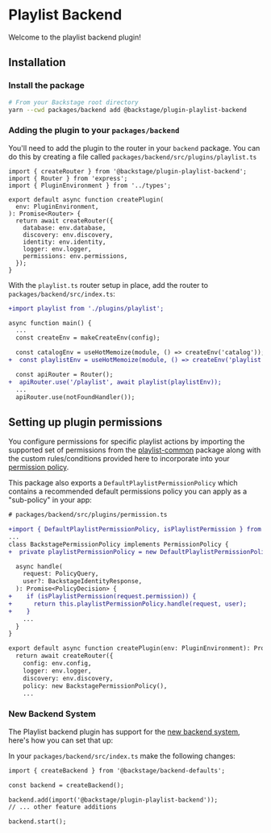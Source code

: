 # Playlist Backend

Welcome to the playlist backend plugin!

## Installation

### Install the package

```bash
# From your Backstage root directory
yarn --cwd packages/backend add @backstage/plugin-playlist-backend
```

### Adding the plugin to your `packages/backend`

You'll need to add the plugin to the router in your `backend` package. You can do this by creating a file called `packages/backend/src/plugins/playlist.ts`

```tsx
import { createRouter } from '@backstage/plugin-playlist-backend';
import { Router } from 'express';
import { PluginEnvironment } from '../types';

export default async function createPlugin(
  env: PluginEnvironment,
): Promise<Router> {
  return await createRouter({
    database: env.database,
    discovery: env.discovery,
    identity: env.identity,
    logger: env.logger,
    permissions: env.permissions,
  });
}
```

With the `playlist.ts` router setup in place, add the router to `packages/backend/src/index.ts`:

```diff
+import playlist from './plugins/playlist';

async function main() {
  ...
  const createEnv = makeCreateEnv(config);

  const catalogEnv = useHotMemoize(module, () => createEnv('catalog'));
+  const playlistEnv = useHotMemoize(module, () => createEnv('playlist'));

  const apiRouter = Router();
+  apiRouter.use('/playlist', await playlist(playlistEnv));
  ...
  apiRouter.use(notFoundHandler());

```

## Setting up plugin permissions

You configure permissions for specific playlist actions by importing the supported set of permissions from the [playlist-common](../playlist-common/README.md) package along with the custom rules/conditions provided here to incorporate into your [permission policy](https://backstage.io/docs/permissions/writing-a-policy).

This package also exports a `DefaultPlaylistPermissionPolicy` which contains a recommended default permissions policy you can apply as a "sub-policy" in your app:

```diff
# packages/backend/src/plugins/permission.ts

+import { DefaultPlaylistPermissionPolicy, isPlaylistPermission } from '@backstage/plugin-playlist-backend';
...
class BackstagePermissionPolicy implements PermissionPolicy {
+  private playlistPermissionPolicy = new DefaultPlaylistPermissionPolicy();

  async handle(
    request: PolicyQuery,
    user?: BackstageIdentityResponse,
  ): Promise<PolicyDecision> {
+    if (isPlaylistPermission(request.permission)) {
+      return this.playlistPermissionPolicy.handle(request, user);
+    }
    ...
  }
}

export default async function createPlugin(env: PluginEnvironment): Promise<Router> {
  return await createRouter({
    config: env.config,
    logger: env.logger,
    discovery: env.discovery,
    policy: new BackstagePermissionPolicy(),
    ...
```

### New Backend System

The Playlist backend plugin has support for the [new backend system](https://backstage.io/docs/backend-system/), here's how you can set that up:

In your `packages/backend/src/index.ts` make the following changes:

```diff
import { createBackend } from '@backstage/backend-defaults';

const backend = createBackend();

backend.add(import('@backstage/plugin-playlist-backend'));
// ... other feature additions

backend.start();
```
